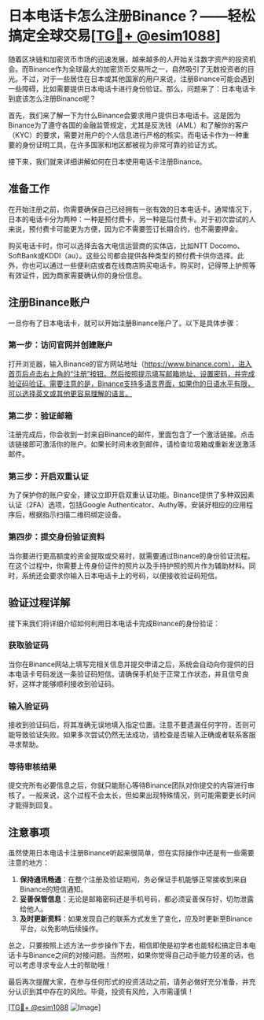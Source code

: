 # 日本电话卡怎么注册Binance？——轻松搞定全球交易[[TG💪+ @esim1088](https://t.me/s/esim1088)]

随着区块链和加密货币市场的迅速发展，越来越多的人开始关注数字资产的投资机会。而Binance作为全球最大的加密货币交易所之一，自然吸引了无数投资者的目光。不过，对于一些居住在日本或其他国家的用户来说，注册Binance可能会遇到一些障碍，比如需要提供日本电话卡进行身份验证。那么，问题来了：日本电话卡到底该怎么注册Binance呢？

首先，我们来了解一下为什么Binance会要求用户提供日本电话卡。这是因为Binance为了遵守各国的金融监管规定，尤其是反洗钱（AML）和了解你的客户（KYC）的要求，需要对用户的个人信息进行严格的核实。而电话卡作为一种重要的身份证明工具，在许多国家和地区都被视为非常可靠的验证方式。

接下来，我们就来详细讲解如何在日本使用电话卡注册Binance。

## 准备工作

在开始注册之前，你需要确保自己已经拥有一张有效的日本电话卡。通常情况下，日本的电话卡分为两种：一种是预付费卡，另一种是后付费卡。对于初次尝试的人来说，预付费卡可能更为方便，因为它不需要签订长期合约，也不需要押金。

购买电话卡时，你可以选择去各大电信运营商的实体店，比如NTT Docomo、SoftBank或KDDI（au）。这些公司都会提供各种类型的预付费卡供你选择。此外，你也可以通过一些便利店或者在线商店购买电话卡。购买时，记得带上护照等有效证件，因为商家需要确认你的身份信息。

## 注册Binance账户

一旦你有了日本电话卡，就可以开始注册Binance账户了。以下是具体步骤：

### 第一步：访问官网并创建账户

打开浏览器，输入Binance的官方网站地址（https://www.binance.com），进入首页后点击右上角的“注册”按钮。然后按照提示填写邮箱地址、设置密码，并完成验证码验证。需要注意的是，Binance支持多语言界面，如果你的日语水平有限，可以选择英文或其他更容易理解的语言。

### 第二步：验证邮箱

注册完成后，你会收到一封来自Binance的邮件，里面包含了一个激活链接。点击该链接即可激活你的账户。如果长时间未收到邮件，请检查垃圾箱或重新发送激活邮件。

### 第三步：开启双重认证

为了保护你的账户安全，建议立即开启双重认证功能。Binance提供了多种双因素认证（2FA）选项，包括Google Authenticator、Authy等。安装好相应的应用程序后，根据指示扫描二维码绑定设备。

### 第四步：提交身份验证资料

当你要进行更高额度的资金提取或交易时，就需要通过Binance的身份验证流程。在这个过程中，你需要上传身份证件的照片以及手持护照的照片作为辅助材料。同时，系统还会要求你输入日本电话卡上的号码，以便接收验证码短信。

## 验证过程详解

接下来我们将详细介绍如何利用日本电话卡完成Binance的身份验证：

### 获取验证码

当你在Binance网站上填写完相关信息并提交申请之后，系统会自动向你提供的日本电话卡号码发送一条验证码短信。请确保手机处于正常工作状态，并且信号良好，这样才能够顺利接收到验证码。

### 输入验证码

接收到验证码后，将其准确无误地填入指定位置。注意不要遗漏任何字符，否则可能导致验证失败。如果多次尝试仍然无法成功，请检查是否输入正确或者联系客服寻求帮助。

### 等待审核结果

提交完所有必要信息之后，你就只能耐心等待Binance团队对你提交的内容进行审核了。一般来说，这个过程不会太长，但如果出现特殊情况，则可能需要更长时间才能得到回复。

## 注意事项

虽然使用日本电话卡注册Binance听起来很简单，但在实际操作中还是有一些需要注意的地方：

1. **保持通讯畅通**：在整个注册及验证期间，务必保证手机能够正常接收到来自Binance的短信通知。
2. **妥善保管信息**：无论是邮箱密码还是手机号码，都必须妥善保存好，切勿泄露给他人。
3. **及时更新资料**：如果发现自己的联系方式发生了变化，应及时更新至Binance平台，以免影响后续操作。

总之，只要按照上述方法一步步操作下去，相信即使是初学者也能轻松搞定日本电话卡与Binance之间的对接问题。当然啦，如果你觉得自己动手能力较差的话，也可以考虑寻求专业人士的帮助哦！

最后再次提醒大家，在参与任何形式的投资活动之前，请务必做好充分准备，并充分认识到其中存在的风险。毕竟，投资有风险，入市需谨慎！

[[TG💪+ @esim1088](https://t.me/s/esim1088) ![Image](https://i.postimg.cc/4NQfJmqS/Snipaste-2025-05-13-00-14-12.png)]